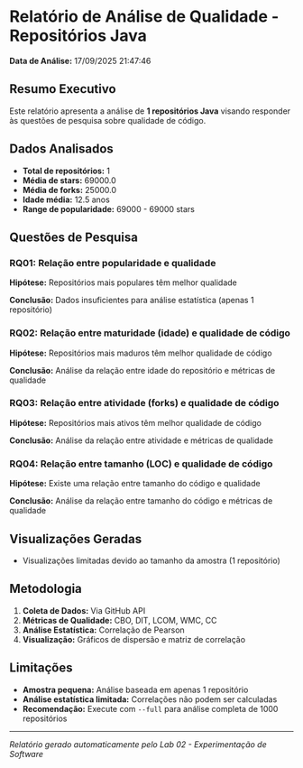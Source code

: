 # Relatório de Análise de Qualidade - Repositórios Java

**Data de Análise:** 17/09/2025 21:47:46

## Resumo Executivo

Este relatório apresenta a análise de **1 repositórios Java** visando responder às questões de pesquisa sobre qualidade de código.

## Dados Analisados

- **Total de repositórios:** 1
- **Média de stars:** 69000.0
- **Média de forks:** 25000.0
- **Idade média:** 12.5 anos
- **Range de popularidade:** 69000 - 69000 stars

## Questões de Pesquisa

### RQ01: Relação entre popularidade e qualidade

**Hipótese:** Repositórios mais populares têm melhor qualidade

**Conclusão:** Dados insuficientes para análise estatística (apenas 1 repositório)

### RQ02: Relação entre maturidade (idade) e qualidade de código

**Hipótese:** Repositórios mais maduros têm melhor qualidade de código

**Conclusão:** Análise da relação entre idade do repositório e métricas de qualidade

### RQ03: Relação entre atividade (forks) e qualidade de código

**Hipótese:** Repositórios mais ativos têm melhor qualidade de código

**Conclusão:** Análise da relação entre atividade e métricas de qualidade

### RQ04: Relação entre tamanho (LOC) e qualidade de código

**Hipótese:** Existe uma relação entre tamanho do código e qualidade

**Conclusão:** Análise da relação entre tamanho do código e métricas de qualidade

## Visualizações Geradas

- Visualizações limitadas devido ao tamanho da amostra (1 repositório)

## Metodologia

1. **Coleta de Dados:** Via GitHub API
2. **Métricas de Qualidade:** CBO, DIT, LCOM, WMC, CC
3. **Análise Estatística:** Correlação de Pearson
4. **Visualização:** Gráficos de dispersão e matriz de correlação

## Limitações

- **Amostra pequena:** Análise baseada em apenas 1 repositório
- **Análise estatística limitada:** Correlações não podem ser calculadas
- **Recomendação:** Execute com `--full` para análise completa de 1000 repositórios

---
*Relatório gerado automaticamente pelo Lab 02 - Experimentação de Software*
